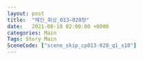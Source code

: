 ```yaml
---
layout: post
title:  "메인_회상_013~028장"
date:   2021-08-10 02:00:00 +0000
categories: Main
Tags: Story Main
SceneCode: ["scene_skip_cp013-028_q1_s10"]
---
```

